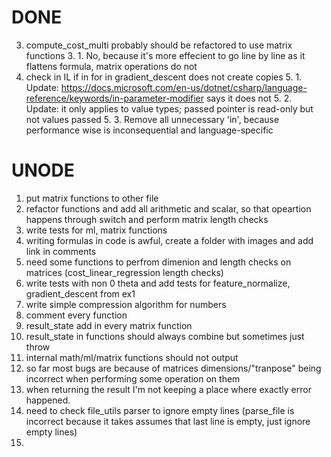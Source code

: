 # DONE
3. compute_cost_multi probably should be refactored to use matrix functions
	3. 1. No, because it's more effecient to go line by line as it flattens formula, matrix operations do not
5. check in IL if in for in gradient_descent does not create copies
	5. 1. Update: https://docs.microsoft.com/en-us/dotnet/csharp/language-reference/keywords/in-parameter-modifier says it does not
	5. 2. Update: it only applies to value types; passed pointer is read-only but not values passed
	5. 3. Remove all unnecessary 'in', because performance wise is inconsequential and language-specific

# UNODE
1. put matrix functions to other file
2. refactor functions and add all arithmetic and scalar, so that opeartion happens through switch and perform matrix length checks
4. write tests for ml, matrix functions
6. writing formulas in code is awful, create a folder with images and add link in comments
7. need some functions to perfrom dimenion and length checks on matrices (cost_linear_regression length checks)
8. write tests with non 0 theta and add tests for feature_normalize, gradient_descent from ex1
9. write simple compression algorithm for numbers
10. comment every function
11. result_state add in every matrix function
12. result_state in functions should always combine but sometimes just throw
13. internal math/ml/matrix functions should not output
14. so far most bugs are because of matrices dimensions/"tranpose" being incorrect when performing some operation on them
15. when returning the result I'm not keeping a place where exactly error happened.
16. need to check file_utils parser to ignore empty lines (parse_file is incorrect because it takes assumes that last line is empty, just ignore empty lines)
17.
